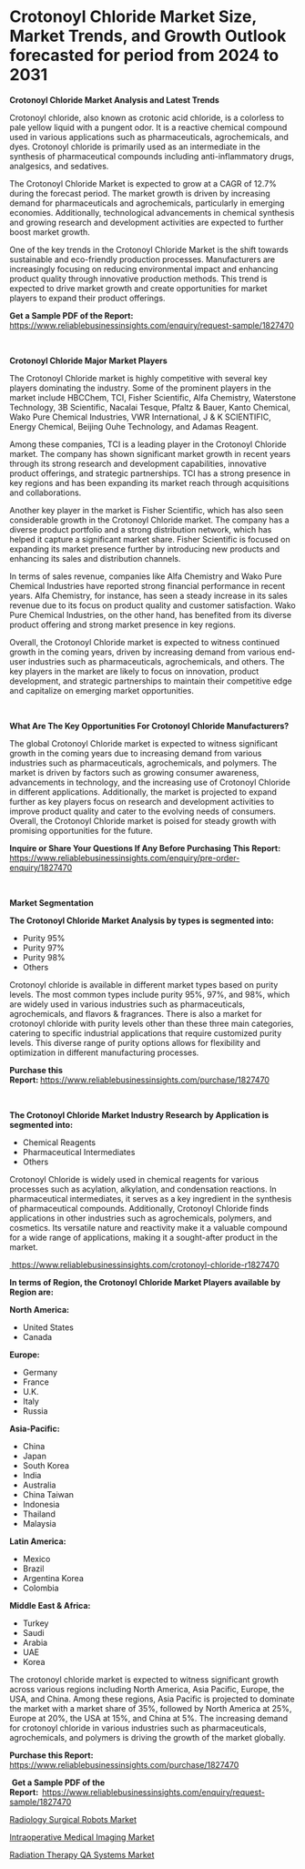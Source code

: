 <p><h1>Crotonoyl Chloride Market Size, Market Trends, and Growth Outlook forecasted for period from 2024 to 2031</h1></p><p><strong>Crotonoyl Chloride Market Analysis and Latest Trends</strong></p>
<p><p>Crotonoyl chloride, also known as crotonic acid chloride, is a colorless to pale yellow liquid with a pungent odor. It is a reactive chemical compound used in various applications such as pharmaceuticals, agrochemicals, and dyes. Crotonoyl chloride is primarily used as an intermediate in the synthesis of pharmaceutical compounds including anti-inflammatory drugs, analgesics, and sedatives.</p><p>The Crotonoyl Chloride Market is expected to grow at a CAGR of 12.7% during the forecast period. The market growth is driven by increasing demand for pharmaceuticals and agrochemicals, particularly in emerging economies. Additionally, technological advancements in chemical synthesis and growing research and development activities are expected to further boost market growth.</p><p>One of the key trends in the Crotonoyl Chloride Market is the shift towards sustainable and eco-friendly production processes. Manufacturers are increasingly focusing on reducing environmental impact and enhancing product quality through innovative production methods. This trend is expected to drive market growth and create opportunities for market players to expand their product offerings.</p></p>
<p><strong>Get a Sample PDF of the Report:&nbsp;</strong> <a href="https://www.reliablebusinessinsights.com/enquiry/request-sample/1827470">https://www.reliablebusinessinsights.com/enquiry/request-sample/1827470</a></p>
<p>&nbsp;</p>
<p><strong>Crotonoyl Chloride Major Market Players</strong></p>
<p><p>The Crotonoyl Chloride market is highly competitive with several key players dominating the industry. Some of the prominent players in the market include HBCChem, TCI, Fisher Scientific, Alfa Chemistry, Waterstone Technology, 3B Scientific, Nacalai Tesque, Pfaltz & Bauer, Kanto Chemical, Wako Pure Chemical Industries, VWR International, J & K SCIENTIFIC, Energy Chemical, Beijing Ouhe Technology, and Adamas Reagent.</p><p>Among these companies, TCI is a leading player in the Crotonoyl Chloride market. The company has shown significant market growth in recent years through its strong research and development capabilities, innovative product offerings, and strategic partnerships. TCI has a strong presence in key regions and has been expanding its market reach through acquisitions and collaborations.</p><p>Another key player in the market is Fisher Scientific, which has also seen considerable growth in the Crotonoyl Chloride market. The company has a diverse product portfolio and a strong distribution network, which has helped it capture a significant market share. Fisher Scientific is focused on expanding its market presence further by introducing new products and enhancing its sales and distribution channels.</p><p>In terms of sales revenue, companies like Alfa Chemistry and Wako Pure Chemical Industries have reported strong financial performance in recent years. Alfa Chemistry, for instance, has seen a steady increase in its sales revenue due to its focus on product quality and customer satisfaction. Wako Pure Chemical Industries, on the other hand, has benefited from its diverse product offering and strong market presence in key regions.</p><p>Overall, the Crotonoyl Chloride market is expected to witness continued growth in the coming years, driven by increasing demand from various end-user industries such as pharmaceuticals, agrochemicals, and others. The key players in the market are likely to focus on innovation, product development, and strategic partnerships to maintain their competitive edge and capitalize on emerging market opportunities.</p></p>
<p>&nbsp;</p>
<p><strong>What Are The Key Opportunities For Crotonoyl Chloride Manufacturers?</strong></p>
<p><p>The global Crotonoyl Chloride market is expected to witness significant growth in the coming years due to increasing demand from various industries such as pharmaceuticals, agrochemicals, and polymers. The market is driven by factors such as growing consumer awareness, advancements in technology, and the increasing use of Crotonoyl Chloride in different applications. Additionally, the market is projected to expand further as key players focus on research and development activities to improve product quality and cater to the evolving needs of consumers. Overall, the Crotonoyl Chloride market is poised for steady growth with promising opportunities for the future.</p></p>
<p><strong>Inquire or Share Your Questions If Any Before Purchasing This Report:</strong> <a href="https://www.reliablebusinessinsights.com/enquiry/pre-order-enquiry/1827470">https://www.reliablebusinessinsights.com/enquiry/pre-order-enquiry/1827470</a></p>
<p>&nbsp;</p>
<p><strong>Market Segmentation</strong></p>
<p><strong>The Crotonoyl Chloride Market Analysis by types is segmented into:</strong></p>
<p><ul><li>Purity 95%</li><li>Purity 97%</li><li>Purity 98%</li><li>Others</li></ul></p>
<p><p>Crotonoyl chloride is available in different market types based on purity levels. The most common types include purity 95%, 97%, and 98%, which are widely used in various industries such as pharmaceuticals, agrochemicals, and flavors & fragrances. There is also a market for crotonoyl chloride with purity levels other than these three main categories, catering to specific industrial applications that require customized purity levels. This diverse range of purity options allows for flexibility and optimization in different manufacturing processes.</p></p>
<p><strong>Purchase this Report:&nbsp;</strong><a href="https://www.reliablebusinessinsights.com/purchase/1827470">https://www.reliablebusinessinsights.com/purchase/1827470</a></p>
<p>&nbsp;</p>
<p><strong>The Crotonoyl Chloride Market Industry Research by Application is segmented into:</strong></p>
<p><ul><li>Chemical Reagents</li><li>Pharmaceutical Intermediates</li><li>Others</li></ul></p>
<p><p>Crotonoyl Chloride is widely used in chemical reagents for various processes such as acylation, alkylation, and condensation reactions. In pharmaceutical intermediates, it serves as a key ingredient in the synthesis of pharmaceutical compounds. Additionally, Crotonoyl Chloride finds applications in other industries such as agrochemicals, polymers, and cosmetics. Its versatile nature and reactivity make it a valuable compound for a wide range of applications, making it a sought-after product in the market.</p></p>
<p><a href="https://www.reliablebusinessinsights.com/crotonoyl-chloride-r1827470">&nbsp;https://www.reliablebusinessinsights.com/crotonoyl-chloride-r1827470</a></p>
<p><strong>In terms of Region, the Crotonoyl Chloride Market Players available by Region are:</strong></p>
<p>
    <p> <strong> North America: </strong>
        <ul>
            <li>United States</li>
            <li>Canada</li>
        </ul>
        </p> 
    <p> <strong> Europe: </strong>
        <ul>
            <li>Germany</li>
            <li>France</li>
            <li>U.K.</li>
            <li>Italy</li>
            <li>Russia</li>
        </ul>
        </p> 
    <p> <strong> Asia-Pacific: </strong>
        <ul>
            <li>China</li>
            <li>Japan</li>
            <li>South Korea</li>
            <li>India</li>
            <li>Australia</li>
            <li>China Taiwan</li>
            <li>Indonesia</li>
            <li>Thailand</li>
            <li>Malaysia</li>
        </ul>
        </p> 
    <p> <strong> Latin America: </strong>
        <ul>
            <li>Mexico</li>
            <li>Brazil</li>
            <li>Argentina Korea</li>
            <li>Colombia</li>
        </ul>
        </p> 
    <p> <strong> Middle East & Africa: </strong>
        <ul>
            <li>Turkey</li>
            <li>Saudi</li>
            <li>Arabia</li>
            <li>UAE</li>
            <li>Korea</li>
        </ul>
    </p>
    </p>
<p><p>The crotonoyl chloride market is expected to witness significant growth across various regions including North America, Asia Pacific, Europe, the USA, and China. Among these regions, Asia Pacific is projected to dominate the market with a market share of 35%, followed by North America at 25%, Europe at 20%, the USA at 15%, and China at 5%. The increasing demand for crotonoyl chloride in various industries such as pharmaceuticals, agrochemicals, and polymers is driving the growth of the market globally.</p></p>
<p><strong>Purchase this Report: </strong><a href="https://www.reliablebusinessinsights.com/purchase/1827470">https://www.reliablebusinessinsights.com/purchase/1827470</a></p>
<p>&nbsp;<strong>Get a Sample PDF of the Report:&nbsp;&nbsp;</strong><a href="https://www.reliablebusinessinsights.com/enquiry/request-sample/1827470">https://www.reliablebusinessinsights.com/enquiry/request-sample/1827470</a></p>
<p><strong></strong></p>
<p><p><a href="https://github.com/amandajanedonnelly/Market-Research-Report-List-1/blob/main/radiology-surgical-robots-market.md">Radiology Surgical Robots Market</a></p><p><a href="https://github.com/ChloeConn57/Market-Research-Report-List-1/blob/main/intraoperative-medical-imaging-market.md">Intraoperative Medical Imaging Market</a></p><p><a href="https://github.com/brittnycachero596/Market-Research-Report-List-1/blob/main/radiation-therapy-qa-systems-market.md">Radiation Therapy QA Systems Market</a></p></p>